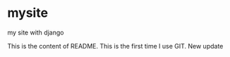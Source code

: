 mysite
======

my site with django



This is the content of README. This is the first time I use GIT. New update
